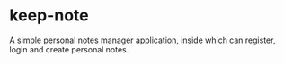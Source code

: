 # keep-note
A simple personal notes manager application, inside which can register, login and create personal notes.

